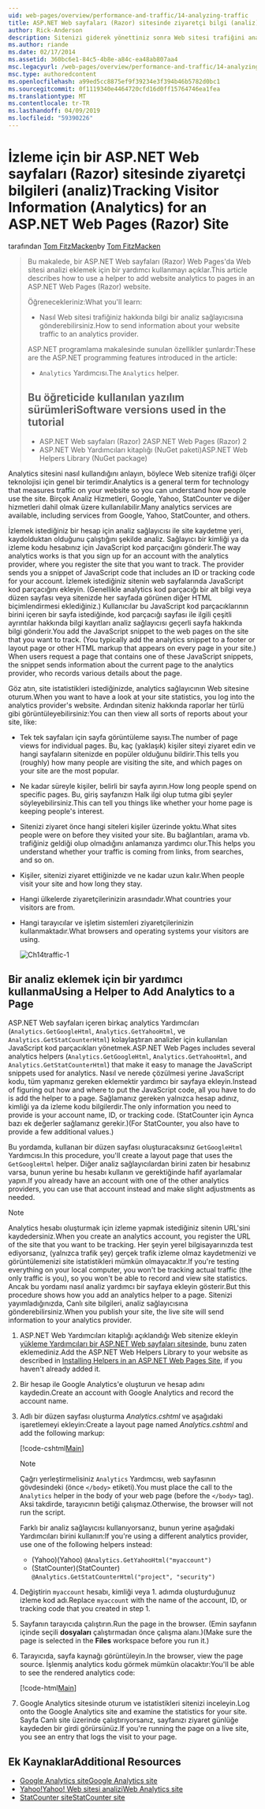 ```yaml
---
uid: web-pages/overview/performance-and-traffic/14-analyzing-traffic
title: ASP.NET Web sayfaları (Razor) sitesinde ziyaretçi bilgi (analiz) izleme | Microsoft Docs
author: Rick-Anderson
description: Sitenizi giderek yönettiniz sonra Web sitesi trafiğini analiz etmek isteyebilirsiniz.
ms.author: riande
ms.date: 02/17/2014
ms.assetid: 360bc6e1-84c5-4b8e-a84c-ea48ab807aa4
msc.legacyurl: /web-pages/overview/performance-and-traffic/14-analyzing-traffic
msc.type: authoredcontent
ms.openlocfilehash: a99ed5cc8875ef9f39234e3f394b46b5782d0bc1
ms.sourcegitcommit: 0f1119340e4464720cfd16d0ff15764746ea1fea
ms.translationtype: MT
ms.contentlocale: tr-TR
ms.lasthandoff: 04/09/2019
ms.locfileid: "59390226"
---
```

# <a name="tracking-visitor-information-analytics-for-an-aspnet-web-pages-razor-site"></a><span data-ttu-id="b90d0-103">İzleme için bir ASP.NET Web sayfaları (Razor) sitesinde ziyaretçi bilgileri (analiz)</span><span class="sxs-lookup"><span data-stu-id="b90d0-103">Tracking Visitor Information (Analytics) for an ASP.NET Web Pages (Razor) Site</span></span>

<span data-ttu-id="b90d0-104">tarafından [Tom FitzMacken](https://github.com/tfitzmac)</span><span class="sxs-lookup"><span data-stu-id="b90d0-104">by [Tom FitzMacken](https://github.com/tfitzmac)</span></span>

> <span data-ttu-id="b90d0-105">Bu makalede, bir ASP.NET Web sayfaları (Razor) Web Pages'da Web sitesi analizi eklemek için bir yardımcı kullanmayı açıklar.</span><span class="sxs-lookup"><span data-stu-id="b90d0-105">This article describes how to use a helper to add website analytics to pages in an ASP.NET Web Pages (Razor) website.</span></span>
> 
> <span data-ttu-id="b90d0-106">Öğrenecekleriniz:</span><span class="sxs-lookup"><span data-stu-id="b90d0-106">What you'll learn:</span></span>
> 
> - <span data-ttu-id="b90d0-107">Nasıl Web sitesi trafiğiniz hakkında bilgi bir analiz sağlayıcısına gönderebilirsiniz.</span><span class="sxs-lookup"><span data-stu-id="b90d0-107">How to send information about your website traffic to an analytics provider.</span></span>
> 
> <span data-ttu-id="b90d0-108">ASP.NET programlama makalesinde sunulan özellikler şunlardır:</span><span class="sxs-lookup"><span data-stu-id="b90d0-108">These are the ASP.NET programming features introduced in the article:</span></span>
> 
> - <span data-ttu-id="b90d0-109">`Analytics` Yardımcısı.</span><span class="sxs-lookup"><span data-stu-id="b90d0-109">The `Analytics` helper.</span></span>
>   
> 
> ## <a name="software-versions-used-in-the-tutorial"></a><span data-ttu-id="b90d0-110">Bu öğreticide kullanılan yazılım sürümleri</span><span class="sxs-lookup"><span data-stu-id="b90d0-110">Software versions used in the tutorial</span></span>
> 
> 
> - <span data-ttu-id="b90d0-111">ASP.NET Web sayfaları (Razor) 2</span><span class="sxs-lookup"><span data-stu-id="b90d0-111">ASP.NET Web Pages (Razor) 2</span></span>
> - <span data-ttu-id="b90d0-112">ASP.NET Web Yardımcıları kitaplığı (NuGet paketi)</span><span class="sxs-lookup"><span data-stu-id="b90d0-112">ASP.NET Web Helpers Library (NuGet package)</span></span>


<span data-ttu-id="b90d0-113">Analytics sitesini nasıl kullandığını anlayın, böylece Web sitenize trafiği ölçer teknolojisi için genel bir terimdir.</span><span class="sxs-lookup"><span data-stu-id="b90d0-113">Analytics is a general term for technology that measures traffic on your website so you can understand how people use the site.</span></span> <span data-ttu-id="b90d0-114">Birçok Analiz Hizmetleri, Google, Yahoo, StatCounter ve diğer hizmetleri dahil olmak üzere kullanılabilir.</span><span class="sxs-lookup"><span data-stu-id="b90d0-114">Many analytics services are available, including services from Google, Yahoo, StatCounter, and others.</span></span>

<span data-ttu-id="b90d0-115">İzlemek istediğiniz bir hesap için analiz sağlayıcısı ile site kaydetme yeri, kaydolduktan olduğunu çalıştığını şekilde analiz. Sağlayıcı bir kimliği ya da izleme kodu hesabınız için JavaScript kod parçacığını gönderir.</span><span class="sxs-lookup"><span data-stu-id="b90d0-115">The way analytics works is that you sign up for an account with the analytics provider, where you register the site that you want to track. The provider sends you a snippet of JavaScript code that includes an ID or tracking code for your account.</span></span> <span data-ttu-id="b90d0-116">İzlemek istediğiniz sitenin web sayfalarında JavaScript kod parçacığını ekleyin. (Genellikle analytics kod parçacığı bir alt bilgi veya düzen sayfası veya sitenizde her sayfada görünen diğer HTML biçimlendirmesi eklediğiniz.) Kullanıcılar bu JavaScript kod parçacıklarının birini içeren bir sayfa istediğinde, kod parçacığı sayfası ile ilgili çeşitli ayrıntılar hakkında bilgi kayıtları analiz sağlayıcısı geçerli sayfa hakkında bilgi gönderir.</span><span class="sxs-lookup"><span data-stu-id="b90d0-116">You add the JavaScript snippet to the web pages on the site that you want to track. (You typically add the analytics snippet to a footer or layout page or other HTML markup that appears on every page in your site.) When users request a page that contains one of these JavaScript snippets, the snippet sends information about the current page to the analytics provider, who records various details about the page.</span></span>

<span data-ttu-id="b90d0-117">Göz atın, site istatistikleri istediğinizde, analytics sağlayıcının Web sitesine oturum.</span><span class="sxs-lookup"><span data-stu-id="b90d0-117">When you want to have a look at your site statistics, you log into the analytics provider's website.</span></span> <span data-ttu-id="b90d0-118">Ardından siteniz hakkında raporlar her türlü gibi görüntüleyebilirsiniz:</span><span class="sxs-lookup"><span data-stu-id="b90d0-118">You can then view all sorts of reports about your site, like:</span></span>

- <span data-ttu-id="b90d0-119">Tek tek sayfaları için sayfa görüntüleme sayısı.</span><span class="sxs-lookup"><span data-stu-id="b90d0-119">The number of page views for individual pages.</span></span> <span data-ttu-id="b90d0-120">Bu, kaç (yaklaşık) kişiler siteyi ziyaret edin ve hangi sayfaların sitenizde en popüler olduğunu bildirir.</span><span class="sxs-lookup"><span data-stu-id="b90d0-120">This tells you (roughly) how many people are visiting the site, and which pages on your site are the most popular.</span></span>
- <span data-ttu-id="b90d0-121">Ne kadar süreyle kişiler, belirli bir sayfa ayırın.</span><span class="sxs-lookup"><span data-stu-id="b90d0-121">How long people spend on specific pages.</span></span> <span data-ttu-id="b90d0-122">Bu, giriş sayfanızın Halk ilgi olup tutma gibi şeyler söyleyebilirsiniz.</span><span class="sxs-lookup"><span data-stu-id="b90d0-122">This can tell you things like whether your home page is keeping people's interest.</span></span>
- <span data-ttu-id="b90d0-123">Sitenizi ziyaret önce hangi siteleri kişiler üzerinde yoktu.</span><span class="sxs-lookup"><span data-stu-id="b90d0-123">What sites people were on before they visited your site.</span></span> <span data-ttu-id="b90d0-124">Bu bağlantıları, arama vb. trafiğiniz geldiği olup olmadığını anlamanıza yardımcı olur.</span><span class="sxs-lookup"><span data-stu-id="b90d0-124">This helps you understand whether your traffic is coming from links, from searches, and so on.</span></span>
- <span data-ttu-id="b90d0-125">Kişiler, sitenizi ziyaret ettiğinizde ve ne kadar uzun kalır.</span><span class="sxs-lookup"><span data-stu-id="b90d0-125">When people visit your site and how long they stay.</span></span>
- <span data-ttu-id="b90d0-126">Hangi ülkelerde ziyaretçilerinizin arasındadır.</span><span class="sxs-lookup"><span data-stu-id="b90d0-126">What countries your visitors are from.</span></span>
- <span data-ttu-id="b90d0-127">Hangi tarayıcılar ve işletim sistemleri ziyaretçilerinizin kullanmaktadır.</span><span class="sxs-lookup"><span data-stu-id="b90d0-127">What browsers and operating systems your visitors are using.</span></span>

    ![Ch14traffic-1](14-analyzing-traffic/_static/image1.jpg)

## <a name="using-a-helper-to-add-analytics-to-a-page"></a><span data-ttu-id="b90d0-129">Bir analiz eklemek için bir yardımcı kullanma</span><span class="sxs-lookup"><span data-stu-id="b90d0-129">Using a Helper to Add Analytics to a Page</span></span>

<span data-ttu-id="b90d0-130">ASP.NET Web sayfaları içeren birkaç analytics Yardımcıları (`Analytics.GetGoogleHtml`, `Analytics.GetYahooHtml`, ve `Analytics.GetStatCounterHtml`) kolaylaştıran analizler için kullanılan JavaScript kod parçacıkları yönetmek.</span><span class="sxs-lookup"><span data-stu-id="b90d0-130">ASP.NET Web Pages includes several analytics helpers (`Analytics.GetGoogleHtml`, `Analytics.GetYahooHtml`, and `Analytics.GetStatCounterHtml`) that make it easy to manage the JavaScript snippets used for analytics.</span></span> <span data-ttu-id="b90d0-131">Nasıl ve nerede çözülmesi yerine JavaScript kodu, tüm yapmanız gereken eklemektir yardımcı bir sayfaya ekleyin.</span><span class="sxs-lookup"><span data-stu-id="b90d0-131">Instead of figuring out how and where to put the JavaScript code, all you have to do is add the helper to a page.</span></span> <span data-ttu-id="b90d0-132">Sağlamanız gereken yalnızca hesap adınız, kimliği ya da izleme kodu bilgilerdir.</span><span class="sxs-lookup"><span data-stu-id="b90d0-132">The only information you need to provide is your account name, ID, or tracking code.</span></span> <span data-ttu-id="b90d0-133">(StatCounter için Ayrıca bazı ek değerler sağlamanız gerekir.)</span><span class="sxs-lookup"><span data-stu-id="b90d0-133">(For StatCounter, you also have to provide a few additional values.)</span></span>

<span data-ttu-id="b90d0-134">Bu yordamda, kullanan bir düzen sayfası oluşturacaksınız `GetGoogleHtml` Yardımcısı.</span><span class="sxs-lookup"><span data-stu-id="b90d0-134">In this procedure, you'll create a layout page that uses the `GetGoogleHtml` helper.</span></span> <span data-ttu-id="b90d0-135">Diğer analiz sağlayıcılardan birini zaten bir hesabınız varsa, bunun yerine bu hesabı kullanın ve gerektiğinde hafif ayarlamalar yapın.</span><span class="sxs-lookup"><span data-stu-id="b90d0-135">If you already have an account with one of the other analytics providers, you can use that account instead and make slight adjustments as needed.</span></span>

> [!NOTE]
> <span data-ttu-id="b90d0-136">Analytics hesabı oluşturmak için izleme yapmak istediğiniz sitenin URL'sini kaydedersiniz.</span><span class="sxs-lookup"><span data-stu-id="b90d0-136">When you create an analytics account, you register the URL of the site that you want to be tracking.</span></span> <span data-ttu-id="b90d0-137">Her şeyin yerel bilgisayarınızda test ediyorsanız, (yalnızca trafik şey) gerçek trafik izleme olmaz kaydetmenizi ve görüntülemenizi site istatistikleri mümkün olmayacaktır.</span><span class="sxs-lookup"><span data-stu-id="b90d0-137">If you're testing everything on your local computer, you won't be tracking actual traffic (the only traffic is you), so you won't be able to record and view site statistics.</span></span> <span data-ttu-id="b90d0-138">Ancak bu yordamı nasıl analiz yardımcı bir sayfaya ekleyin gösterir.</span><span class="sxs-lookup"><span data-stu-id="b90d0-138">But this procedure shows how you add an analytics helper to a page.</span></span> <span data-ttu-id="b90d0-139">Sitenizi yayımladığınızda, Canlı site bilgileri, analiz sağlayıcısına gönderebilirsiniz.</span><span class="sxs-lookup"><span data-stu-id="b90d0-139">When you publish your site, the live site will send information to your analytics provider.</span></span>


1. <span data-ttu-id="b90d0-140">ASP.NET Web Yardımcıları kitaplığı açıklandığı Web sitenize ekleyin [yükleme Yardımcıları bir ASP.NET Web sayfaları sitesinde](https://go.microsoft.com/fwlink/?LinkId=252372), bunu zaten eklemediniz.</span><span class="sxs-lookup"><span data-stu-id="b90d0-140">Add the ASP.NET Web Helpers Library to your website as described in [Installing Helpers in an ASP.NET Web Pages Site](https://go.microsoft.com/fwlink/?LinkId=252372), if you haven't already added it.</span></span>
2. <span data-ttu-id="b90d0-141">Bir hesap ile Google Analytics'e oluşturun ve hesap adını kaydedin.</span><span class="sxs-lookup"><span data-stu-id="b90d0-141">Create an account with Google Analytics and record the account name.</span></span>
3. <span data-ttu-id="b90d0-142">Adlı bir düzen sayfası oluşturma *Analytics.cshtml* ve aşağıdaki işaretlemeyi ekleyin:</span><span class="sxs-lookup"><span data-stu-id="b90d0-142">Create a layout page named *Analytics.cshtml* and add the following markup:</span></span>

    [!code-cshtml[Main](14-analyzing-traffic/samples/sample1.cshtml)]

    > [!NOTE]
    > <span data-ttu-id="b90d0-143">Çağrı yerleştirmelisiniz `Analytics` Yardımcısı, web sayfasının gövdesindeki (önce `</body>` etiketi).</span><span class="sxs-lookup"><span data-stu-id="b90d0-143">You must place the call to the `Analytics` helper in the body of your web page (before the `</body>` tag).</span></span> <span data-ttu-id="b90d0-144">Aksi takdirde, tarayıcının betiği çalışmaz.</span><span class="sxs-lookup"><span data-stu-id="b90d0-144">Otherwise, the browser will not run the script.</span></span>

    <span data-ttu-id="b90d0-145">Farklı bir analiz sağlayıcısı kullanıyorsanız, bunun yerine aşağıdaki Yardımcıları birini kullanın:</span><span class="sxs-lookup"><span data-stu-id="b90d0-145">If you're using a different analytics provider, use one of the following helpers instead:</span></span>

    - <span data-ttu-id="b90d0-146">(Yahoo)</span><span class="sxs-lookup"><span data-stu-id="b90d0-146">(Yahoo)</span></span> `@Analytics.GetYahooHtml("myaccount")`
    - <span data-ttu-id="b90d0-147">(StatCounter)</span><span class="sxs-lookup"><span data-stu-id="b90d0-147">(StatCounter)</span></span> `@Analytics.GetStatCounterHtml("project", "security")`
4. <span data-ttu-id="b90d0-148">Değiştirin `myaccount` hesabı, kimliği veya 1. adımda oluşturduğunuz izleme kod adı.</span><span class="sxs-lookup"><span data-stu-id="b90d0-148">Replace `myaccount` with the name of the account, ID, or tracking code that you created in step 1.</span></span>
5. <span data-ttu-id="b90d0-149">Sayfanın tarayıcıda çalıştırın.</span><span class="sxs-lookup"><span data-stu-id="b90d0-149">Run the page in the browser.</span></span> <span data-ttu-id="b90d0-150">(Emin sayfanın içinde seçili **dosyaları** çalıştırmadan önce çalışma alanı.)</span><span class="sxs-lookup"><span data-stu-id="b90d0-150">(Make sure the page is selected in the **Files** workspace before you run it.)</span></span>
6. <span data-ttu-id="b90d0-151">Tarayıcıda, sayfa kaynağı görüntüleyin.</span><span class="sxs-lookup"><span data-stu-id="b90d0-151">In the browser, view the page source.</span></span> <span data-ttu-id="b90d0-152">İşlenmiş analytics kodu görmek mümkün olacaktır:</span><span class="sxs-lookup"><span data-stu-id="b90d0-152">You'll be able to see the rendered analytics code:</span></span>

    [!code-html[Main](14-analyzing-traffic/samples/sample2.html)]
7. <span data-ttu-id="b90d0-153">Google Analytics sitesinde oturum ve istatistikleri sitenizi inceleyin.</span><span class="sxs-lookup"><span data-stu-id="b90d0-153">Log onto the Google Analytics site and examine the statistics for your site.</span></span> <span data-ttu-id="b90d0-154">Sayfa Canlı site üzerinde çalıştırıyorsanız, sayfanızı ziyaret günlüğe kaydeden bir girdi görürsünüz.</span><span class="sxs-lookup"><span data-stu-id="b90d0-154">If you're running the page on a live site, you see an entry that logs the visit to your page.</span></span>

<a id="Additional_Resources"></a>
## <a name="additional-resources"></a><span data-ttu-id="b90d0-155">Ek Kaynaklar</span><span class="sxs-lookup"><span data-stu-id="b90d0-155">Additional Resources</span></span>

- [<span data-ttu-id="b90d0-156">Google Analytics site</span><span class="sxs-lookup"><span data-stu-id="b90d0-156">Google Analytics site</span></span>](https://www.google.com/analytics/)
- [<span data-ttu-id="b90d0-157">Yahoo!</span><span class="sxs-lookup"><span data-stu-id="b90d0-157">Yahoo!</span></span> <span data-ttu-id="b90d0-158">Web sitesi analizi</span><span class="sxs-lookup"><span data-stu-id="b90d0-158">Web Analytics site</span></span>](http://help.yahoo.com/l/us/yahoo/ywa/)
- [<span data-ttu-id="b90d0-159">StatCounter site</span><span class="sxs-lookup"><span data-stu-id="b90d0-159">StatCounter site</span></span>](http://statcounter.com/)

